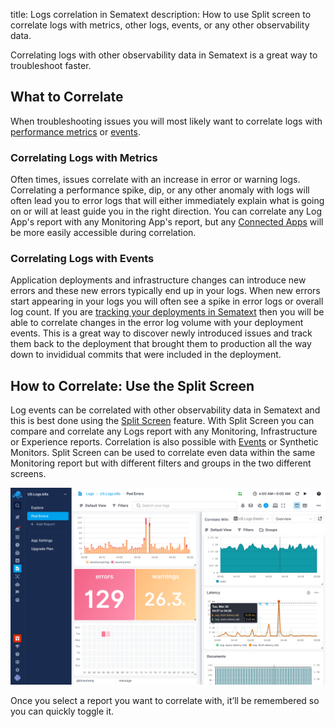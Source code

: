 title: Logs correlation in Sematext
description: How to use Split screen to correlate logs with  metrics, other logs, events, or any other observability data.

Correlating logs with other observability data in Sematext is a great way to troubleshoot faster.

## What to Correlate

When troubleshooting issues you will most likely want to correlate logs with [performance metrics](../monitoring/) or [events](../events/). 

### Correlating Logs with Metrics

Often times, issues correlate with an increase in error or warning logs.  Correlating a performance spike, dip, or any other anomaly with logs will often lead you to error logs that will either immediately explain what is going on or will at least guide you in the right direction.  You can correlate any Log App's report with any Monitoring App's report, but any [Connected Apps](../guide/connected-apps/) will be more easily accessible during correlation.

### Correlating Logs with Events

Application deployments and infrastructure changes can introduce new errors and these new errors typically end up in your logs.  When new errors start appearing in your logs you will often see a spike in error logs or overall log count.  If you are [tracking your deployments in Sematext](../events/event-examples/#application-deployment-tracking) then you will be able to correlate changes in the error log volume with your deployment events.  This is a great way to discover newly introduced issues and track them back to the deployment that brought them to production all the way down to invididual commits that were included in the deployment.

## How to Correlate: Use the Split Screen

Log events can be correlated with other observability data in Sematext and this is best done using the [Split Screen](../guide/split-screen) feature. With Split Screen you can compare and correlate any Logs report with any Monitoring, Infrastructure or Experience reports. Correlation is also possible with [Events](../events/) or Synthetic Monitors. Split Screen can be used to correlate even data within the same Monitoring report but with different filters and groups in the two different screens.

![Correlate Logs with Monitoring in Split Screen](../images/guide/split-screen/logs-monitoring.png)

Once you select a report you want to correlate with, it’ll be remembered so you can quickly toggle it.
